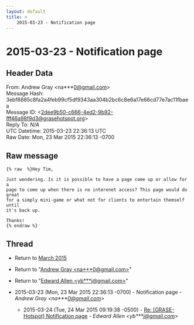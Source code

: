 ```yaml
---
layout: default
title: >
    2015-03-23 - Notification page
---
```


# 2015-03-23 - Notification page

## Header Data

From: Andrew Gray \<na***0@gmail.com\><br>
Message Hash: 3ebf8885c8fa2a4feb99cf5df9343aa304b2bc6c8e6a17e66cd77e7ac11fbaea<br>
Message ID: \<2dee9b50-c666-4ed2-9b92-fff46a98f9d3@grasehotspot.org\><br>
Reply To: _N/A_<br>
UTC Datetime: 2015-03-23 22:36:13 UTC<br>
Raw Date: Mon, 23 Mar 2015 22:36:13 -0700<br>

## Raw message

```
{% raw  %}Hey Tim, 

Just wondering. Is it is possible to have a page come up or allow for a 
page to come up when there is no interenet access? This page would do great 
for a simply mini-game or what not for clients to entertain themself until 
it's back up.

Thanks!
{% endraw %}
```

## Thread

+ Return to [March 2015](/archive/2015/03)

+ Return to "[Andrew Gray <na***0<span>@</span>gmail.com>](/authors/na___0_at_gmail_com)"
+ Return to "[Edward Allen <yb***j<span>@</span>gmail.com>](/authors/yb___j_at_gmail_com)"

+ 2015-03-23 (Mon, 23 Mar 2015 22:36:13 -0700) - Notification page - _Andrew Gray \<na***0@gmail.com\>_
  + 2015-03-24 (Tue, 24 Mar 2015 09:19:38 -0500) - [Re: [GRASE-Hotspot] Notification page](/archive/2015/03/76c5481cec0e0f2d923d0c6dd8aa92acd61288c171e95298c342bba296f4c87f) - _Edward Allen \<yb***j@gmail.com\>_

